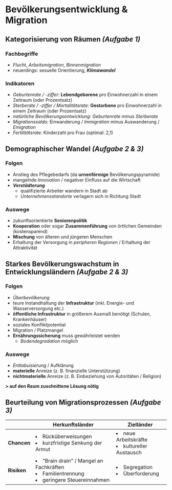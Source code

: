 # Bevölkerungsentwicklung & Migration

## Kategorisierung von Räumen *(Aufgabe 1)*

### Fachbegriffe
- *Flucht*, *Arbeitsmigration*, *Binnenmigration*
- neuerdings: sexuelle Orientierung, ***Klimawandel***

### Indikatoren
- *Geburtenrate / -ziffer:* **Lebendgeborene** pro Einwohnerzahl in einem Zeitraum (oder Prozentsatz)
- *Sterberate / -ziffer / Mortalitätsrate:* **Gestorbene** pro Einwohnerzahl in einem Zeitraum (oder Prozentsatz)
- *natürliche Bevölkerungsentwicklung:* *Geburtenrate* minus *Sterberate*
- *Migrationssaldo:* Einwanderung / *Immigration* minus Auswanderung / *Emigration*
- *Fertilitätsrate:* Kinderzahl pro Frau (optimal: 2,1)

## Demographischer Wandel *(Aufgabe 2 & 3)*

### Folgen
- Anstieg des Pflegebedarfs (da **urnenförmige** Bevölkerungspyramide)
- mangelnde *Innovation* / negativer Einfluss auf die Wirtschaft
- ***Verstädterung***
	- qualifizierte Arbeiter wandern in Stadt ab
	- *Unternehmensstandorte* verlagern sich in Richtung Stadt

### Auswege
- zukunftsorientierte **Seniorenpolitik**
- **Kooperation** oder sogar **Zusammenführung** von örtlichen Gemeinden (kostensparend)
- **Mischung** von älteren und jüngeren Menschen
- Erhaltung der Versorgung in *peripheren Regionen* / Erhaltung der Attraktivität

## Starkes Bevölkerungswachstum in Entwicklungsländern *(Aufgabe 2 & 3)*

### Folgen
- *Überbevölkerung*
- teure Instandhaltung der **Infrastruktur** (inkl. Energie- und Wasserversorgung etc.)
- **öffentliche Infrastruktur** in größerem Ausmaß benötigt (Schulen, Krankenhäuser) 
- soziales Konfliktpotential
- Migration / Platzmangel
- **Ernährungssicherung** muss gewährleistet werden
	- *Bodendegradation* möglich

### Auswege
- *Enttabuisierung* / Aufklärung
- **materielle** Anreize (z. B. finanzielle Unterstützung)
- **nichtmaterielle** Anreize (z. B. Einbeziehung von Autoritäten / Religion)

**> auf den Raum zuschnittene Lösung nötig**

## Beurteilung von Migrationsprozessen *(Aufgabe 3)*

&nbsp; | Herkunftsländer | Zielländer
--- | --- | ---
**Chancen** | <li>Rücküberweisungen</li><li>kurzfristige Senkung der Armut</li> | <li>neue Arbeitskräfte</li><li>kultureller Austausch</li>
**Risiken** | <li>"Brain drain" / Mangel an Fachkräften</li><li>Familientrennung</li><li>geringere Steuereinnahmen</li> | <li>Segregation</li><li>Überforderung</li>

<!--stackedit_data:
eyJoaXN0b3J5IjpbMTU3MjY2MzA4MCwtNjA2NTIwNzMyLC01Mj
M0MzQ3NjYsLTE0NTgxOTEzNTEsMTQxOTE3ODI3NCwtMTc5NTEz
Njc1OCwtOTIxNTU5NTQ4LC0xMDAwMDUzNzI3LC0xNjk0MDU3Mj
IyLDE3NjM1NzUxNjcsLTYwOTY5Njc3OSwtNzUyMTYwODcxXX0=

-->